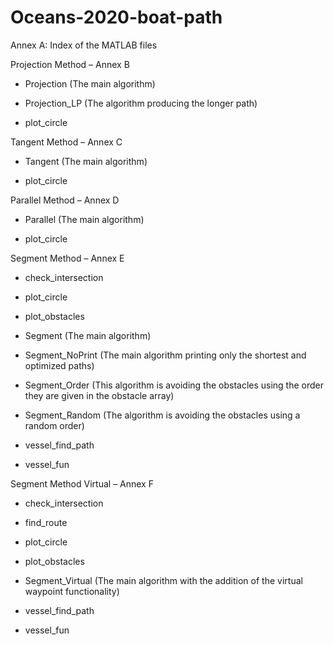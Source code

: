 # Oceans-2020-boat-path

Annex A: Index of the MATLAB files


Projection Method – Annex B

- Projection (The main algorithm)

- Projection_LP (The algorithm producing the longer path)

- plot_circle


Tangent Method – Annex C

- Tangent (The main algorithm)

- plot_circle


Parallel Method – Annex D

- Parallel (The main algorithm)

- plot_circle


Segment Method – Annex E

- check_intersection

- plot_circle

- plot_obstacles

- Segment (The main algorithm)

- Segment_NoPrint (The main algorithm printing only the shortest and optimized paths)

- Segment_Order (This algorithm is avoiding the obstacles using the order they are given in the obstacle array)

- Segment_Random (The algorithm is avoiding the obstacles using a random order)

- vessel_find_path

- vessel_fun


Segment Method Virtual – Annex F

- check_intersection

- find_route

- plot_circle

- plot_obstacles

- Segment_Virtual (The main algorithm with the addition of the virtual waypoint functionality)

- vessel_find_path

- vessel_fun
